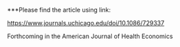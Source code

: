 ***Please find the article using link:

https://www.journals.uchicago.edu/doi/10.1086/729337

Forthcoming in the American Journal of Health Economics
